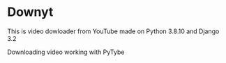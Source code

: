 # Downyt
This is video dowloader from YouTube made on Python 3.8.10 and Django 3.2

Downloading video working with PyTybe
